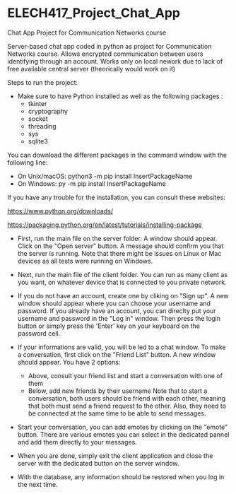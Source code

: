 # ELECH417_Project_Chat_App
Chat App Project for Communication Networks course

Server-based chat app coded in python as project for Communication Networks course.
Allows encrypted communication between users identifying through an account.
Works only on local nework due to lack of free available central server (theorically would work on it)
 
Steps to run the project:

- Make sure to have Python installed as well as the following packages :
	- tkinter
	- cryptography
	- socket
	- threading
	- sys
	- sqlite3

You can download the different packages in the command window with the following line:
- On Unix/macOS: python3 -m pip install InsertPackageName
- On Windows: py -m pip install InsertPackageName

If you have any trouble for the installation, you can consult these websites:

https://www.python.org/downloads/

https://packaging.python.org/en/latest/tutorials/installing-package

- First, run the main file on the server folder. A window should appear.
 Click on the "Open server" button. A message should confirm you that the server is running.
 Note that there might be issues on Linux or Mac devices as all tests were running on Windows.

- Next, run the main file of the client folder. You can run as many client as you want, on
 whatever device that is connected to you private network.

- If you do not have an account, create one by cliking on "Sign up". A new window should appear
 where you can choose your username and password. If you already have an account, you can 
 direclty put your username and password in the "Log in" window. Then press the login button
 or simply press the 'Enter' key on your keyboard on the password cell.

- If your informations are valid, you will be led to a chat window. To make a conversation, first
 click on the "Friend List" button. A new window should appear. You have 2 options:
	- Above, consult your friend list and start a conversation with one of them
	- Below, add new friends by their username
 Note that to start a conversation, both users should be friend with each other, meaning that 
 both must send a friend request to the other. Also, they need to be connected at the same time
 to be able to send messages.

- Start your conversation, you can add emotes by clicking on the "emote" button. There are various
 emotes you can select in the dedicated pannel and add them directly to your messages.

- When you are done, simply exit the client application and close the server with the dedicated button
 on the server window.

- With the database, any information should be restored when you log in the next time.
